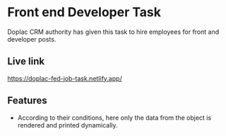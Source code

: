 
# Front end Developer Task

Doplac CRM authority has given this task to hire employees for front and developer posts.


## Live link
https://doplac-fed-job-task.netlify.app/


## Features

- According to their conditions, here only the data from the object is rendered and printed dynamically.

